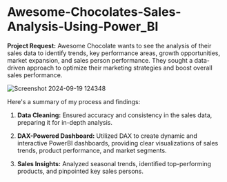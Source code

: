 # Awesome-Chocolates-Sales-Analysis-Using-Power_BI

**Project Request:**
Awesome Chocolate wants to see the analysis of their sales data to identify trends, key performance areas, growth opportunities, market expansion, and sales person performance. They sought a data-driven approach to optimize their marketing strategies and boost overall sales performance.

![Screenshot 2024-09-19 124348](https://github.com/user-attachments/assets/7d9877da-65c8-44d1-9b58-4cedf20d4808)

Here's a summary of my process and findings:

1. **Data Cleaning:** Ensured accuracy and consistency in the sales data, preparing it for in-depth analysis.

2. **DAX-Powered Dashboard:** Utilized DAX to create dynamic and interactive PowerBI dashboards, providing clear visualizations of sales trends, product performance, and market segments.

3. **Sales Insights:** 
   Analyzed seasonal trends, identified top-performing products, and pinpointed key sales persons. 

